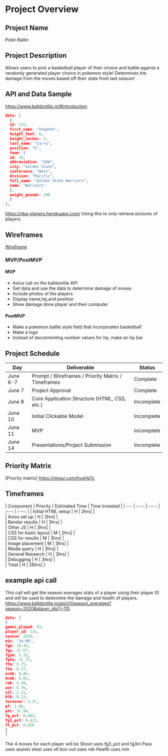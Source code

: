 # Project Overview
## Project Name
Poké-Ballin
## Project Description
Allows users to pick a basketball player of their choice and battle against a randomly generated player choice in pokemon style! Determines the damage from the moves based off their stats from last season!
## API and Data Sample
https://www.balldontlie.io/#introduction
``` JSON
data: [
  {
  id: 115,
  first_name: "Stephen",
  height_feet: 6,
  height_inches: 3,
  last_name: "Curry",
  position: "G",
  team: {
  id: 10,
  abbreviation: "GSW",
  city: "Golden State",
  conference: "West",
  division: "Pacific",
  full_name: "Golden State Warriors",
  name: "Warriors"
  },
  weight_pounds: 190
  }
],

```
https://nba-players.herokuapp.com/
Using this to only retrieve pictures of players.

## Wireframes
[Wireframe](https://imgur.com/bS4AJk5)
### MVP/PostMVP
#### MVP
- Axios call on the balldontlie API
- Get data and use the data to determine damage of moves
- Include photos of the players
- Display name,hp,and position
- Show damage done player and then computer
#### PostMVP 
- Make a pokemon battle style field that incorporates basketball'
- Make a logo
- Instead of decrementing number values for hp, make an hp bar
## Project Schedule
|  Day | Deliverable | Status
|---|---| ---|
|June 6-7| Prompt / Wireframes / Priority Matrix / Timeframes | Complete
|June 7| Project Approval | Complete
|June 8| Core Application Structure (HTML, CSS, etc.) | Incomplete
|June 10| Initial Clickable Model  | Incomplete
|June 11| MVP | Incomplete
|June 14| Presentations/Project Submission | Incomplete
## Priority Matrix
[Priority matrix] https://imgur.com/hysHqTc

## Timeframes
| Component | Priority | Estimated Time | Time Invested | 
| --- | :---: |  :---: | :---: | :---: |
| Initial HTML setup | H | 2hrs|  |  
| Axios set up | H | 3hrs|  |  
| Render results | H | 3hrs| |  
| Other JS | H | 3hrs|  |  
| CSS for basic layout | M | 2hrs|  |  
| CSS for results | M | 3hrs|  |  
| Image placement | M | 3hrs|  |  
| Media query | H | 3hrs|  |  
| General Research | H | 3hrs|  |  
| Debugging | H | 3hrs|  |  
| Total | H | 28hrs|  |  

## example api call 
This call will get the season averages stats of a player using their player ID and will be used to determine the damage and health of players.
https://www.balldontlie.io/api/v1/season_averages?season=2020&player_ids[]=115
```JSON
data: [
{
games_played: 63,
player_id: 115,
season: 2020,
min: "34:08",
fgm: 10.44,
fga: 21.67,
fg3m: 5.35,
fg3a: 12.71,
ftm: 5.75,
fta: 6.27,
oreb: 0.46,
dreb: 5.03,
reb: 5.49,
ast: 5.76,
stl: 1.21,
blk: 0.13,
turnover: 3.37,
pf: 1.89,
pts: 31.98,
fg_pct: 0.482,
fg3_pct: 0.421,
ft_pct: 0.916
}
]
```

The 4 moves for each player will be 
Shoot uses fg3_pct and fg3m
Pass uses assists
steal uses stl
box-out uses reb
Health uses min
